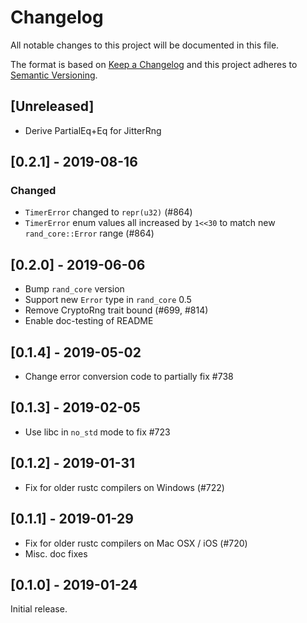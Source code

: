 # Changelog
All notable changes to this project will be documented in this file.

The format is based on [Keep a Changelog](http://keepachangelog.com/en/1.0.0/)
and this project adheres to [Semantic Versioning](https://semver.org/spec/v2.0.0.html).

## [Unreleased]
- Derive PartialEq+Eq for JitterRng

## [0.2.1] - 2019-08-16
### Changed
- `TimerError` changed to `repr(u32)` (#864)
- `TimerError` enum values all increased by `1<<30` to match new `rand_core::Error` range (#864)

## [0.2.0] - 2019-06-06
- Bump `rand_core` version
- Support new `Error` type in `rand_core` 0.5
- Remove CryptoRng trait bound (#699, #814)
- Enable doc-testing of README

## [0.1.4] - 2019-05-02
- Change error conversion code to partially fix #738

## [0.1.3] - 2019-02-05
- Use libc in `no_std` mode to fix #723

## [0.1.2] - 2019-01-31
- Fix for older rustc compilers on Windows (#722)

## [0.1.1] - 2019-01-29
- Fix for older rustc compilers on Mac OSX / iOS (#720)
- Misc. doc fixes

## [0.1.0] - 2019-01-24
Initial release.
